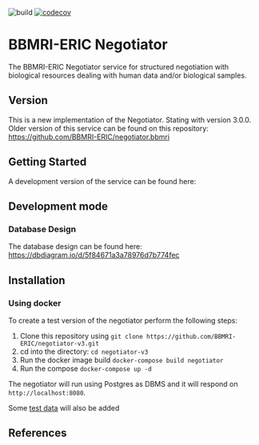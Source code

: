 ![build](https://github.com/BBMRI-ERIC/negotiator-v3/actions/workflows/java-ci.yml/badge.svg?)
[![codecov](https://codecov.io/github/BBMRI-ERIC/negotiator-v3/graph/badge.svg?token=YN9M34IM3S)](https://codecov.io/github/BBMRI-ERIC/negotiator-v3)
# BBMRI-ERIC Negotiator

The BBMRI-ERIC Negotiator service for structured negotiation with biological resources dealing with
human data and/or biological samples.

## Version

This is a new implementation of the Negotiator. Stating with version 3.0.0. Older version of this
service can be found on this repository: https://github.com/BBMRI-ERIC/negotiator.bbmri

## Getting Started

A development version of the service can be found here:

## Development mode

### Database Design

The database design can be found here: https://dbdiagram.io/d/5f84671a3a78976d7b774fec

## Installation

### Using docker

To create a test version of the negotiator perform the following steps:

1. Clone this repository using `git clone https://github.com/BBMRI-ERIC/negotiator-v3.git`
2. cd into the directory: `cd negotiator-v3`
3. Run the docker image build `docker-compose build negotiator`
4. Run the compose `docker-compose up -d`

The negotiator will run using Postgres as DBMS and it will respond on `http://localhost:8080`.

Some [test data](https://github.com/BBMRI-ERIC/negotiator-v3/blob/master/negotiator-application/src/main/resources/data-postgres.sql) will also be added 

## References
